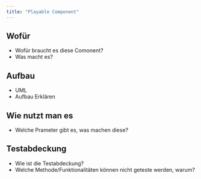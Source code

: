 ```yaml
---
title: "Playable Component"
---
```


## Wofür
- Wofür braucht es diese Comonent?
- Was macht es? 

## Aufbau

- UML
- Aufbau Erklären

## Wie nutzt man es
- Welche Prameter gibt es, was machen diese? 

## Testabdeckung
- Wie ist die Testabdeckung?
- Welche Methode/Funktionalitäten können nicht geteste werden, warum? 